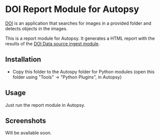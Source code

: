 # DOI Report Module for Autopsy

[DOI](https://github.com/labcif/DOI/) is an application that searches for images in a provided folder and detects objects in the images.

This is a report module for Autopsy. It generates a HTML report with the results of the [DOI Data source ingest module](../doi_ingest).

## Installation

* Copy this folder to the Autospy folder for Python modules (open this folder using "Tools" -> "Python Plugins", in Autopsy)

## Usage

Just run the report module in Autopsy.

## Screenshots

Will be available soon.